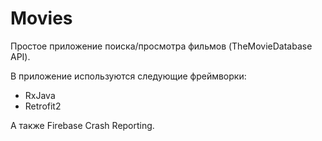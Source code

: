 # Movies

Простое приложение поиска/просмотра фильмов (TheMovieDatabase API).

В приложение используются следующие фреймворки:
- RxJava
- Retrofit2

А также Firebase Crash Reporting.
